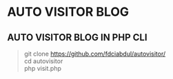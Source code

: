 # AUTO VISITOR BLOG
## AUTO VISITOR BLOG IN PHP CLI

> git clone https://github.com/fdciabdul/autovisitor/ <br>
> cd autovisitor <br>
> php visit.php
